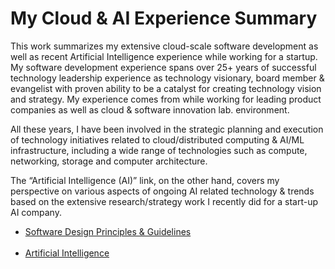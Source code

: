 # My Cloud & AI Experience Summary
This work summarizes my extensive cloud-scale software development as well as recent Artificial Intelligence experience while working for a startup. My software development experience spans over 25+ years of successful technology leadership experience as technology visionary, board member & evangelist with proven ability to be a catalyst for creating technology vision and strategy. My experience comes from while working for leading product companies as well as cloud & software innovation lab. environment.

All these years, I have been involved in the strategic planning and execution of technology initiatives related to cloud/distributed computing & AI/ML infrastructure, including a wide range of technologies such as compute, networking, storage and computer architecture.

The “Artificial Intelligence (AI)” link, on the other hand, covers my perspective on various aspects of ongoing AI related technology & trends based on the extensive research/strategy work I recently did for a start-up AI company.

- [Software Design Principles & Guidelines](https://github.com/deepak-vij/DesignPrinciples/blob/main/README.md)
<br><br>
- [Artificial Intelligence](https://github.com/deepak-vij/AIRepo/blob/main/README.md)